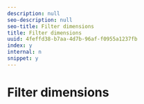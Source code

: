 ```yaml
---
description: null
seo-description: null
seo-title: Filter dimensions
title: Filter dimensions
uuid: 4feffd38-b7aa-4d7b-96af-f0955a1237fb
index: y
internal: n
snippet: y
---
```


# Filter dimensions

